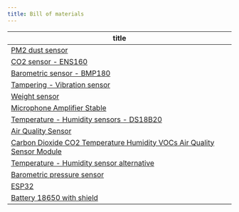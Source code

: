 ```yaml
---
title: Bill of materials
---
```


<!-- QueryToSerialize: table WITHOUT ID "[" + default(title, file.name) + "]" + default( "("+  replace(replace(file.path, "gratheon.com", ""), " ", "%20") + ")", "") as title  FROM "gratheon.com/docs/iot/components"  WHERE file.name != "index" -->
<!-- SerializedQuery: table WITHOUT ID "[" + default(title, file.name) + "]" + default( "("+  replace(replace(file.path, "gratheon.com", ""), " ", "%20") + ")", "") as title  FROM "gratheon.com/docs/iot/components"  WHERE file.name != "index" -->

| title                                                                                                                                                                                      |
| ------------------------------------------------------------------------------------------------------------------------------------------------------------------------------------------ |
| [PM2 dust sensor](/docs/iot/components/PM2%20dust%20sensor.md)                                                                                                                             |
| [CO2 sensor - ENS160](/docs/iot/components/CO2%20sensor%20-%20ENS160.md)                                                                                                                   |
| [Barometric sensor - BMP180](/docs/iot/components/Barometric%20sensor%20-%20BMP180.md)                                                                                                     |
| [Tampering - Vibration sensor](/docs/iot/components/Tampering%20-%20Vibration%20sensor.md)                                                                                                 |
| [Weight sensor](/docs/iot/components/Weight%20sensor.md)                                                                                                                                   |
| [Microphone Amplifier Stable](/docs/iot/components/Microphone%20Amplifier%20Stable.md)                                                                                                     |
| [Temperature - Humidity sensors - DS18B20](/docs/iot/components/Temperature%20-%20Humidity%20sensors%20-%20DS18B20.md)                                                                     |
| [Air Quality Sensor](/docs/iot/components/Air%20Quality%20Sensor.md)                                                                                                                       |
| [Carbon Dioxide CO2 Temperature Humidity VOCs Air Quality Sensor Module](/docs/iot/components/Carbon%20Dioxide%20CO2%20Temperature%20Humidity%20VOCs%20Air%20Quality%20Sensor%20Module.md) |
| [Temperature - Humidity sensor alternative](/docs/iot/components/Temperature%20-%20Humidity%20sensor%20alternative.md)                                                                     |
| [Barometric pressure sensor](/docs/iot/components/Barometric%20pressure%20sensor.md)                                                                                                       |
| [ESP32](/docs/iot/components/ESP32.md)                                                                                                                                                     |
| [Battery 18650 with shield](/docs/iot/components/Battery%2018650%20with%20shield.md)                                                                                                       |
<!-- SerializedQuery END -->
